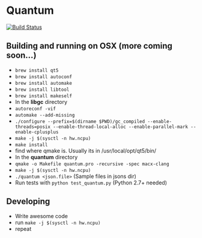 # Quantum

[![Build Status](https://travis-ci.org/trost-lang/quantum.svg?branch=master)](https://travis-ci.org/trost-lang/quantum)

## Building and running on OSX (more coming soon...)
- ``` brew install qt5 ```
- ``` brew install autoconf ```
- ``` brew install automake ```
- ``` brew install libtool ```
- ``` brew install makeself ```
- In the **libgc** directory
- ``` autoreconf -vif ```
- ``` automake --add-missing ```
- ``` ./configure --prefix=$(dirname $PWD)/gc_compiled --enable-threads=posix --enable-thread-local-alloc --enable-parallel-mark --enable-cplusplus ```
- ``` make -j $(sysctl -n hw.ncpu) ```
- ``` make install ```
- find where qmake is. Usually its in /usr/local/opt/qt5/bin/
- In the **quantum** directory
- ``` qmake -o Makefile quantum.pro -recursive -spec macx-clang ```
- ``` make -j $(sysctl -n hw.ncpu) ```
- ``` ./quantum <json.file> ``` (Sample files in jsons dir)
- Run tests with ``` python test_quantum.py ``` (Python 2.7+ needed)

## Developing
- Write awesome code
- run ``` make -j $(sysctl -n hw.ncpu) ```
- repeat

